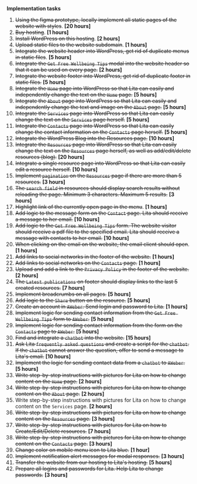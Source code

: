 **Implementation tasks**

1. ~~Using the figma prototype, locally implement all static pages of the website with styles~~. **[20 hours]**
2. ~~Buy hosting~~. **[1 hours]**
3. ~~Install WordPress on this hosting~~. **[2 hours]**
4. ~~Upload static files to the website subdomain~~. **[1 hours]**
5. ~~Integrate the website header into WordPress, get rid of duplicate menus in static files~~. **[5 hours]**
6. ~~Integrate the `Get Free Wellbeing Tips` modal into the website header so that it can be used on every page.~~ **[2 hours]**
7. ~~Integrate the website footer into WordPress, get rid of duplicate footer in static files.~~ **[5 hours]**
8. ~~Integrate the `Home` page into WordPress so that Lita can easily and independently change the text on the `Home` page.~~ **[5 hours]** 
9. ~~Integrate the `About` page into WordPress so that Lita can easily and independently change the text and image on the `About` page.~~ **[5 hours]**
10. ~~Integrate the `Services` page into WordPress so that Lita can easily change the text on the `Services` page herself.~~ **[5 hours]**
11. ~~Integrate the `Contacts` page into WordPress so that Lita can easily change the contact information on the `Contacts` page herself.~~ **[5 hours]**
12. ~~Integrate the WordPress Blog into the Resources page.~~ **[10 hours]**
13. ~~Integrate the `Resources` page into WordPress so that Lita can easily change the text on the `Resources` page herself, as well as add/edit/delete resources (blog).~~ **[20 hours]**
14. ~~Integrate a single resource page into WordPress so that Lita can easily edit a resource herself.~~ **[10 hours]**
15. ~~Implement `pagination` on the `Resources` page if there are more than 5 resources.~~ **[3 hours]**
16. ~~The `search field` in resources should display search results without reloading the page. Minimum 3 characters. Maximum 5 results.~~ **[3 hours]**
17. ~~Highlight link of the currently open page in the menu~~. **[1 hours]**
18. ~~Add logic to the message form on the `Contact` page. Lita should receive a message to her email.~~ **[10 hours]**
19. ~~Add logic to the `Get Free Wellbeing Tips` form. The website visitor should receive a pdf file to the specified email. Lita should receive a message with contacts to her email.~~ **[10 hours]**
20. ~~When clicking on the email on the website, the email client should open~~. **[1 hours]**
21. ~~Add links to social networks in the footer of the website.~~ **[1 hours]**
22. ~~Add links to social networks on the `Contacts` page.~~ **[1 hours]**
23. ~~Upload and add a link to the `Privacy Policy` in the footer of the website.~~ **[2 hours]**
24. ~~The `Latest publications` on footer should display links to the last 5 created resources.~~ **[7 hours]**
25. ~~Implement breadcrumbs on all pages.~~ **[5 hours]**
26. ~~Add logic to the `Share` button on the resource.~~ **[5 hours]**
27. ~~Create an account in `AWeber`. Send login and password to Lita.~~ **[1 hours]**
28. ~~Implement logic for sending contact information from the `Get Free Wellbeing Tips` form to `AWeber`.~~ **[5 hours]**
29. ~~Implement logic for sending contact information from the form on the `Contacts` page to `AWeber`.~~ **[5 hours]**
30. ~~Find and integrate a `chatbot` into the website.~~ **[15 hours]**
31. ~~Ask Lita `frequently asked questions` and create a script for the `chatbot`. If the `chatbot` cannot answer the question, offer to send a message to Lita's email.~~ **[10 hours]**
32. ~~Implement the logic for sending contact data from a `chatbot` to `AWeber`.~~ **[5 hours]**
33. ~~Write step-by-step instructions with pictures for Lita on how to change content on the `Home` page.~~ **[2 hours]**
34. ~~Write step-by-step instructions with pictures for Lita on how to change content on the `About` page.~~ **[2 hours]**
35. Write step-by-step instructions with pictures for Lita on how to change content on the `Services` page. **[2 hours]**
36. ~~Write step-by-step instructions with pictures for Lita on how to change content on the `Resources` page.~~ **[3 hours]**
37. ~~Write step-by-step instructions with pictures for Lita on how to Create/Edit/Delete resources.~~ **[7 hours]**
38. ~~Write step-by-step instructions with pictures for Lita on how to change content on the `Contacts` page.~~ **[3 hours]**
39. ~~Change color on mobile menu icon to Lita blue.~~ **[1 hour]**
40. ~~Implement notification alert messages for modal responses.~~ **[3 hours]**
41. ~~Transfer the website from our hosting to Lita's hosting.~~ **[5 hours]**
42. ~~Prepare all logins and passwords for Lita. Help Lita to change passwords.~~ **[3 hours]**

